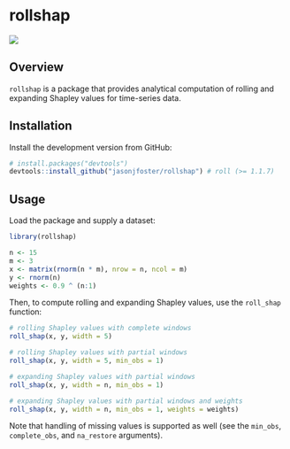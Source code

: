 # rollshap

[![](https://github.com/jasonjfoster/rollshap/actions/workflows/check-standard.yaml/badge.svg)](https://github.com/jasonjfoster/rollshap/actions/workflows/check-standard.yaml)

## Overview

`rollshap` is a package that provides analytical computation of rolling and expanding Shapley values for time-series data.

## Installation

Install the development version from GitHub:

``` r
# install.packages("devtools")
devtools::install_github("jasonjfoster/rollshap") # roll (>= 1.1.7)
```

## Usage

Load the package and supply a dataset:

``` r
library(rollshap)

n <- 15
m <- 3
x <- matrix(rnorm(n * m), nrow = n, ncol = m)
y <- rnorm(n)
weights <- 0.9 ^ (n:1)
```
Then, to compute rolling and expanding Shapley values, use the `roll_shap` function:

```r
# rolling Shapley values with complete windows
roll_shap(x, y, width = 5)

# rolling Shapley values with partial windows
roll_shap(x, y, width = 5, min_obs = 1)

# expanding Shapley values with partial windows
roll_shap(x, y, width = n, min_obs = 1)

# expanding Shapley values with partial windows and weights
roll_shap(x, y, width = n, min_obs = 1, weights = weights)
```

Note that handling of missing values is supported as well (see the `min_obs`, `complete_obs`, and `na_restore` arguments).
